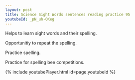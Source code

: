 ```yaml
---
layout: post
title: Science Sight Words sentences reading practice 95
youtubeId: _pN_uh-OKeg
---
```

 
 
Helps to learn sight words and their spelling.

Opportunitiy to repeat the spelling. 

Practice spelling. 
 
Practice for spelling bee competitions. 
 
{% include youtubePlayer.html id=page.youtubeId %}
 
 
